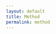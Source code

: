 ```yaml
---
layout: default
title: Method
permalink: method
---
```

<!-- Add an essay or interpretive material below this line,
using HTML or markdown.  Do not modify this file above this line -->
